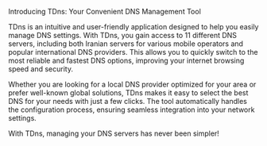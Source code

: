 Introducing TDns: Your Convenient DNS Management Tool

TDns is an intuitive and user-friendly application designed to help you easily manage DNS settings. With TDns, you gain access to 11 different DNS servers, including both Iranian servers for various mobile operators and popular international DNS providers. This allows you to quickly switch to the most reliable and fastest DNS options, improving your internet browsing speed and security.

Whether you are looking for a local DNS provider optimized for your area or prefer well-known global solutions, TDns makes it easy to select the best DNS for your needs with just a few clicks. The tool automatically handles the configuration process, ensuring seamless integration into your network settings.

With TDns, managing your DNS servers has never been simpler!
